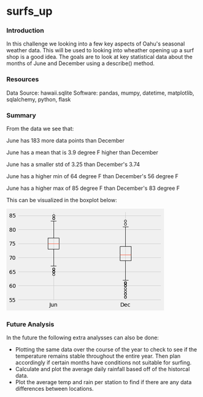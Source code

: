 # surfs_up

### Introduction
In this challenge we looking into a few key aspects of Oahu's seasonal weather data. This will be used to looking into wheather opening up a surf shop is a good idea. The goals are to look at key statistical data about the months of June and December using a describe() method.

### Resources

Data Source: hawaii.sqlite
Software: pandas, mumpy, datetime, matplotlib, sqlalchemy, python, flask

### Summary

From the data we see that:

June has 183 more data points than December

June has a mean that is 3.9 degree F higher than December

June has a smaller std of 3.25 than December's 3.74

June has a higher min of 64 degree F than December's 56 degree F

June has a higher max of 85 degree F than December's 83 degree F


This can be visualized in the boxplot below:

![Comparative Boxplot of Jun and Dec](Jun_Dec_Boxplot.png)

### Future Analysis
In the future the following extra analysses can also be done:
- Plotting the same data over the course of the year to check to see if the temperature remains stable throughout the entire year. Then plan accordingly if certain months have conditions not suitable for surfing.
- Calculate and plot the average daily rainfall based off of the historcal data.
- Plot the average temp and rain per station to find if there are any data differences between locations.
